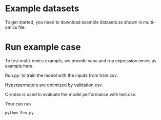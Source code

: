 # Example datasets

To get started, you need to download example datasets as shown in multi-omics file:

# Run example case

To test multi-omics example, we provide scna and rna expression omics as example here.

   Run.py: to train the model with the inputs from train.csv.
   
   
   Hyperparmeters are optimized by validation.csv. 
   
   
   C-index is used to evaluate the model performance with test.csv.

Your can run 


    python Run.py
